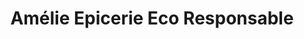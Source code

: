 ---
title: "Amélie Epicerie Eco Responsable"
url: /lisle-sur-la-sorgue/amelie-epicerie-eco-responsable/
shop: Supermarkt
---